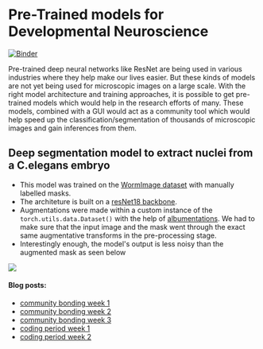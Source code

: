 # Pre-Trained models for Developmental Neuroscience

[![Binder](https://camo.githubusercontent.com/bfeb5472ee3df9b7c63ea3b260dc0c679be90b97/68747470733a2f2f696d672e736869656c64732e696f2f62616467652f72656e6465722d6e627669657765722d6f72616e67652e7376673f636f6c6f72423d66333736323626636f6c6f72413d346434643464)](https://nbviewer.jupyter.org/github/devoworm/GSoC-2020/tree/master/Pre-trained%20Models%20(DevLearning))

Pre-trained deep neural networks like ResNet are being used in various industries where they help make our lives easier. But these kinds of models are not yet being used for microscopic images on a large scale. With the right model architecture and training approaches, it is possible to get pre-trained models which would help in the research efforts of many. These models, combined with a GUI would act as a community tool which would help speed up the classification/segmentation of thousands of microscopic images and gain inferences from them.

## Deep segmentation model to extract nuclei from a C.elegans embryo
* This model was trained on the [WormImage dataset](https://www.wormimage.org/) with manually labelled masks. 
* The architeture is built on a [resNet18 backbone](https://www.researchgate.net/figure/ResNet-18-Architecture_tbl1_322476121).
* Augmentations were made within a custom instance of the `torch.utils.data.Dataset()` with the help of [albumentations](https://github.com/albumentations-team/albumentations). We had to make sure that the input image and the mask went through the exact same augmentative transforms in the pre-processing stage. 
* Interestingly enough, the model's output is less noisy than the augmented mask as seen below 

<image src= "notebooks/embryo_segmentation/images/seg_result.png" >

#### Blog posts:
* [community bonding week 1](https://mayukhdeb.github.io/blog/post/gsoc-2020-may-17/)
* [community bonding week 2](https://mayukhdeb.github.io/blog/post/gsoc-2020-may-24/)
* [community bonding week 3](https://mayukhdeb.github.io/blog/post/gsoc-2020-may-31/)
* [coding period week 1](https://mayukhdeb.github.io/blog/post/gsoc-2020-june-7/)
* [coding period week 2](https://mayukhdeb.github.io/blog/post/gsoc-2020-june-14/)


